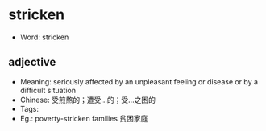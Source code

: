# stricken

- Word: stricken

## adjective

- Meaning: seriously affected by an unpleasant feeling or disease or by a difficult situation
- Chinese: 受煎熬的；遭受…的；受…之困的
- Tags: 
- Eg.: poverty-stricken families 贫困家庭


